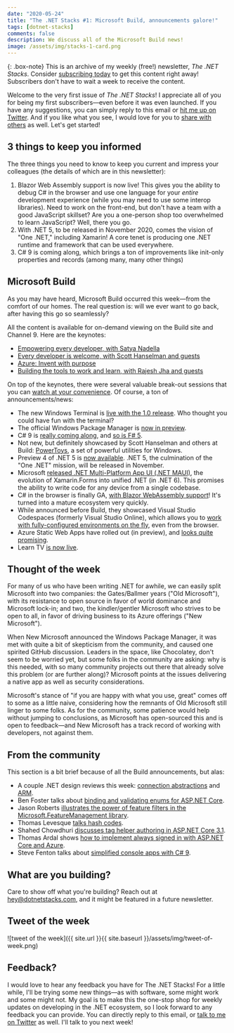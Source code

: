 ```yaml
---
date: "2020-05-24"
title: "The .NET Stacks #1: Microsoft Build, announcements galore!"
tags: [dotnet-stacks]
comments: false
description: We discuss all of the Microsoft Build news!
image: /assets/img/stacks-1-card.png
---
```


{: .box-note}
This is an archive of my weekly (free!) newsletter, *The .NET Stacks*. Consider [subscribing today](https://dotnetstacks.com) to get this content right away! Subscribers don't have to wait a week to receive the content.

Welcome to the very first issue of *The .NET Stacks*! I appreciate all of you for being my first subscribers—even before it was even launched. If you have any suggestions, you can simply reply to this email or [hit me up on Twitter](https://twitter.com/dotnetstacks). And if you like what you see, I would love for you to [share with others](https://www.dotnetstacks.com) as well. Let's get started!

## 3 things to keep you informed

The three things you need to know to keep you current and impress your colleagues (the details of which are in this newsletter):

1. Blazor Web Assembly support is now live! This gives you the ability to debug C# in the browser and use one language for your *entire* development experience (while you may need to use some interop libraries). Need to work on the front-end, but don't have a team with a good JavaScript skillset? Are you a one-person shop too overwhelmed to learn JavaScript? Well, there you go.
1. With .NET 5, to be released in November 2020, comes the vision of "One .NET," including Xamarin! A core tenet is producing one .NET runtime and framework that can be used everywhere.
1. C# 9 is coming along, which brings a ton of improvements like init-only properties and records (among many, many other things)

## Microsoft Build

As you may have heard, Microsoft Build occurred this week—from the comfort of our homes. The real question is: will we ever want to go back, after having this go so seamlessly?

All the content is available for on-demand viewing on the Build site and Channel 9. Here are the keynotes:

- [Empowering every developer, with Satya Nadella](https://mybuild.microsoft.com/sessions/23912de2-1531-4684-b85a-d57ac30af09e?source=sessions)
- [Every developer is welcome, with Scott Hanselman and guests](https://mybuild.microsoft.com/sessions/871ef73f-f04a-405b-a0fa-01d7433067d1?source=sessions)
- [Azure: Invent with purpose](https://mybuild.microsoft.com/sessions/80ec2639-35c3-462b-8155-1ef52c29310c?source=sessions)
- [Building the tools to work and learn, with Rajesh Jha and guests](https://mybuild.microsoft.com/sessions/828faeb1-b24f-427f-bfce-078b8c0f4fd5?source=sessions)

On top of the keynotes, there were several valuable break-out sessions that you can [watch at your convenience](https://mybuild.microsoft.com/). Of course, a ton of announcements/news:

- The new Windows Terminal is [live with the 1.0 release](https://devblogs.microsoft.com/commandline/windows-terminal-1-0/). Who thought you could have fun with the terminal? 
- The official Windows Package Manager is [now in preview](https://devblogs.microsoft.com/commandline/windows-package-manager-preview/). 
- C# 9 is [really coming along](https://devblogs.microsoft.com/dotnet/welcome-to-c-9-0/), and [so is F# 5](https://devblogs.microsoft.com/dotnet/f-5-update-for-net-5-preview-4/).
- Not new, but definitely showcased by Scott Hanselman and others at Build: [PowerToys](https://github.com/microsoft/PowerToys), a set of powerful utilities for Windows.
- Preview 4 of .NET 5 is [now available](https://devblogs.microsoft.com/dotnet/announcing-net-5-preview-4-and-our-journey-to-one-net/). .NET 5, the culmination of the "One .NET" mission, will be released in November. 
- Microsoft [released .NET Multi-Platform App UI (.NET MAUI)](https://devblogs.microsoft.com/dotnet/introducing-net-multi-platform-app-ui/), the evolution of Xamarin.Forms into unified .NET (in .NET 6). This promises the ability to write code for any device from a single codebase.
- C# in the browser is finally GA, [with Blazor WebAssembly support](https://devblogs.microsoft.com/aspnet/blazor-webassembly-3-2-0-now-available/)! It's turned into a mature ecosystem very quickly.
- While announced before Build, they showcased Visual Studio Codespaces (formerly Visual Studio Online), which allows you to [work with fully-configured environments on the fly](https://devblogs.microsoft.com/visualstudio/introducing-visual-studio-codespaces/), even from the browser.
- Azure Static Web Apps have rolled out (in preview), and [looks quite promising](https://azure.microsoft.com/services/app-service/static/).
- Learn TV [is now live](https://docs.microsoft.com/learn/tv/).

## Thought of the week

For many of us who have been writing .NET for awhile, we can easily split Microsoft into two companies: the Gates/Ballmer years ("OId Microsoft"), with its resistance to open source in favor of world dominance and Microsoft lock-in; and two, the kindler/gentler Microsoft who strives to be open to all, in favor of driving business to its Azure offerings ("New Microsoft").

When New Microsoft announced the Windows Package Manager, it was met with quite a bit of skepticism from the community, and caused one spirited GitHub discussion. Leaders in the space, like Chocolatey, don't seem to be worried yet, but some folks in the community are asking: why is this needed, with so many community projects out there that already solve this problem (or are further along)? Microsoft points at the issues delivering a native app as well as security considerations.

Microsoft's stance of "if you are happy with what you use, great" comes off to some as a little naive, considering how the remnants of Old Microsoft still linger to some folks. As for the community, some patience would help without jumping to conclusions, as Microsoft has open-sourced this and is open to feedback—and New Microsoft has a track record of working with developers, not against them.

## From the community

This section is a bit brief because of all the Build announcements, but alas:

- A couple .NET design reviews this week: [connection abstractions](https://www.youtube.com/watch?v=C5W7f10eX3Q) and [ARM](https://www.youtube.com/watch?v=4JGzVdL4mkI&t=6232s).
- Ben Foster talks about [binding and validating enums for ASP.NET Core](https://benfoster.io/blog/binding-validating-enums-aspnet-core/).
- Jason Roberts [illustrates the power of feature filters in the Microsoft.FeatureManagement library](https://dontcodetired.com/blog/post/Microsoft-Feature-Flags-Controlling-Features-with-Feature-Filters-(MicrosoftFeatureManagement)).
- Thomas Levesque [talks hash codes](https://thomaslevesque.com/2020/05/15/things-every-csharp-developer-should-know-1-hash-codes/).
- Shahed Chowdhuri [discusses tag helper authoring in ASP.NET Core 3.1](https://wakeupandcode.com/tag-helper-authoring-in-asp-net-core-3-1/).
- Thomas Ardal shows [how to implement always signed in with ASP.NET Core and Azure](https://blog.elmah.io/implementing-always-signed-in-with-asp-net-core-and-azure/).
- Steve Fenton talks about [simplified console apps with C# 9](https://www.stevefenton.co.uk/2020/05/csharp-9-simplified-console-apps/).

## What are you building?

Care to show off what you're building? Reach out at hey@dotnetstacks.com, and it might be featured in a future newsletter.

## Tweet of the week

![tweet of the week]({{ site.url }}{{ site.baseurl }}/assets/img/tweet-of-week.png)

## Feedback?

I would love to hear any feedback you have for The .NET Stacks! For a little while, I'll be trying some new things—as with software, some might work and some might not. My goal is to make this the one-stop shop for weekly updates on developing in the .NET ecosystem, so I look forward to any feedback you can provide. You can directly reply to this email, or [talk to me on Twitter](https://www.dotnetstacks.com) as well. I'll talk to you next week!
